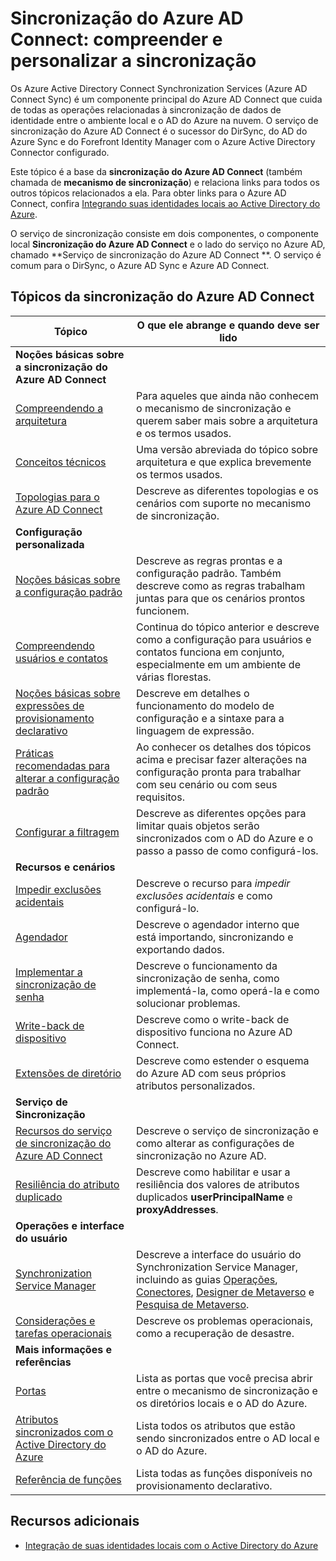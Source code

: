 <properties
	pageTitle="Sincronização do Azure AD Connect: compreender e personalizar a sincronização | Microsoft Azure"
	description="Explica como funciona a sincronização do Azure AD Connect e como personalizá-lo."
	services="active-directory"
	documentationCenter=""
	authors="andkjell"
	manager="stevenpo"
	editor=""/>

<tags
	ms.service="active-directory"
	ms.workload="identity"
	ms.tgt_pltfrm="na"
	ms.devlang="na"
	ms.topic="article"
	ms.date="04/18/2016"
	ms.author="markusvi;andkjell"/>


# Sincronização do Azure AD Connect: compreender e personalizar a sincronização
Os Azure Active Directory Connect Synchronization Services (Azure AD Connect Sync) é um componente principal do Azure AD Connect que cuida de todas as operações relacionadas à sincronização de dados de identidade entre o ambiente local e o AD do Azure na nuvem. O serviço de sincronização do Azure AD Connect é o sucessor do DirSync, do AD do Azure Sync e do Forefront Identity Manager com o Azure Active Directory Connector configurado.

Este tópico é a base da **sincronização do Azure AD Connect** (também chamada de **mecanismo de sincronização**) e relaciona links para todos os outros tópicos relacionados a ela. Para obter links para o Azure AD Connect, confira [Integrando suas identidades locais ao Active Directory do Azure](active-directory-aadconnect.md).

O serviço de sincronização consiste em dois componentes, o componente local **Sincronização do Azure AD Connect** e o lado do serviço no Azure AD, chamado **Serviço de sincronização do Azure AD Connect **. O serviço é comum para o DirSync, o Azure AD Sync e Azure AD Connect.

## Tópicos da sincronização do Azure AD Connect

| Tópico | O que ele abrange e quando deve ser lido |
| ----- | ----- |
| **Noções básicas sobre a sincronização do Azure AD Connect** |
| [Compreendendo a arquitetura](active-directory-aadconnectsync-understanding-architecture.md) | Para aqueles que ainda não conhecem o mecanismo de sincronização e querem saber mais sobre a arquitetura e os termos usados. |
| [Conceitos técnicos](active-directory-aadconnectsync-technical-concepts.md) | Uma versão abreviada do tópico sobre arquitetura e que explica brevemente os termos usados. |
| [Topologias para o Azure AD Connect](active-directory-aadconnect-topologies.md) | Descreve as diferentes topologias e os cenários com suporte no mecanismo de sincronização. |
| **Configuração personalizada** |
| [Noções básicas sobre a configuração padrão](active-directory-aadconnectsync-understanding-default-configuration.md)| Descreve as regras prontas e a configuração padrão. Também descreve como as regras trabalham juntas para que os cenários prontos funcionem. |
| [Compreendendo usuários e contatos](active-directory-aadconnectsync-understanding-users-and-contacts.md) | Continua do tópico anterior e descreve como a configuração para usuários e contatos funciona em conjunto, especialmente em um ambiente de várias florestas. |
| [Noções básicas sobre expressões de provisionamento declarativo](active-directory-aadconnectsync-understanding-declarative-provisioning-expressions.md) | Descreve em detalhes o funcionamento do modelo de configuração e a sintaxe para a linguagem de expressão. |
| [Práticas recomendadas para alterar a configuração padrão](active-directory-aadconnectsync-best-practices-changing-default-configuration.md) | Ao conhecer os detalhes dos tópicos acima e precisar fazer alterações na configuração pronta para trabalhar com seu cenário ou com seus requisitos. |
| [Configurar a filtragem](active-directory-aadconnectsync-configure-filtering.md) | Descreve as diferentes opções para limitar quais objetos serão sincronizados com o AD do Azure e o passo a passo de como configurá-los. |
| **Recursos e cenários** |
| [Impedir exclusões acidentais](active-directory-aadconnectsync-feature-prevent-accidental-deletes.md) | Descreve o recurso para *impedir exclusões acidentais* e como configurá-lo. |
| [Agendador](active-directory-aadconnectsync-feature-scheduler.md) | Descreve o agendador interno que está importando, sincronizando e exportando dados. |
| [Implementar a sincronização de senha](active-directory-aadconnectsync-implement-password-synchronization.md) | Descreve o funcionamento da sincronização de senha, como implementá-la, como operá-la e como solucionar problemas. |
| [Write-back de dispositivo](active-directory-aadconnect-feature-device-writeback.md) | Descreve como o write-back de dispositivo funciona no Azure AD Connect. |
| [Extensões de diretório](active-directory-aadconnectsync-feature-directory-extensions.md) | Descreve como estender o esquema do Azure AD com seus próprios atributos personalizados. |
| **Serviço de Sincronização** |
| [Recursos do serviço de sincronização do Azure AD Connect](active-directory-aadconnectsyncservice-features.md) | Descreve o serviço de sincronização e como alterar as configurações de sincronização no Azure AD. |
| [Resiliência do atributo duplicado](active-directory-aadconnectsyncservice-duplicate-attribute-resiliency.md) | Descreve como habilitar e usar a resiliência dos valores de atributos duplicados **userPrincipalName** e **proxyAddresses**. |
| **Operações e interface do usuário** |
| [Synchronization Service Manager](active-directory-aadconnectsync-service-manager-ui.md) | Descreve a interface do usuário do Synchronization Service Manager, incluindo as guias [Operações](active-directory-aadconnectsync-service-manager-ui-operations.md), [Conectores](active-directory-aadconnectsync-service-manager-ui-connectors.md), [Designer de Metaverso](active-directory-aadconnectsync-service-manager-ui-mvdesigner.md) e [Pesquisa de Metaverso](active-directory-aadconnectsync-service-manager-ui-mvsearch.md).|
| [Considerações e tarefas operacionais](active-directory-aadconnectsync-operations.md) | Descreve os problemas operacionais, como a recuperação de desastre. |
| **Mais informações e referências** |
| [Portas](active-directory-aadconnect-ports.md) | Lista as portas que você precisa abrir entre o mecanismo de sincronização e os diretórios locais e o AD do Azure. |
| [Atributos sincronizados com o Active Directory do Azure](active-directory-aadconnectsync-attributes-synchronized.md) | Lista todos os atributos que estão sendo sincronizados entre o AD local e o AD do Azure. |
| [Referência de funções](active-directory-aadconnectsync-functions-reference.md) | Lista todas as funções disponíveis no provisionamento declarativo. |

## Recursos adicionais

* [Integração de suas identidades locais com o Active Directory do Azure](active-directory-aadconnect.md)

<!---HONumber=AcomDC_0420_2016-->